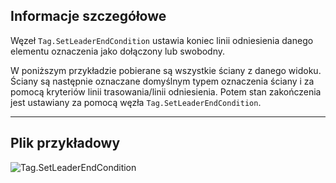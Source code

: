 ## Informacje szczegółowe
Węzeł `Tag.SetLeaderEndCondition` ustawia koniec linii odniesienia danego elementu oznaczenia jako dołączony lub swobodny.

W poniższym przykładzie pobierane są wszystkie ściany z danego widoku. Ściany są następnie oznaczane domyślnym typem oznaczenia ściany i za pomocą kryteriów linii trasowania/linii odniesienia. Potem stan zakończenia jest ustawiany za pomocą węzła `Tag.SetLeaderEndCondition`.
___
## Plik przykładowy

![Tag.SetLeaderEndCondition](./Revit.Elements.Tag.SetLeaderEndCondition_img.jpg)
